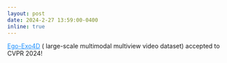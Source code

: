 ```yaml
---
layout: post
date: 2024-2-27 13:59:00-0400
inline: true
---
```


<a href="https://docs.ego-exo4d-data.org/" style="color: DodgerBlue">Ego-Exo4D</a> ( large-scale multimodal multiview video dataset) accepted to CVPR 2024!
